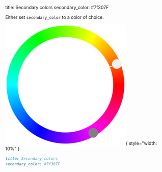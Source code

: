 title: Secondary colors
secondary_color: #7f307F

Either set `secondary_color` to a color of choice.

![](../../../img/sc_color.svg){ style="width: 10%" }

```markdown
title: Secondary colors
secondary_color: #7f307F
```
